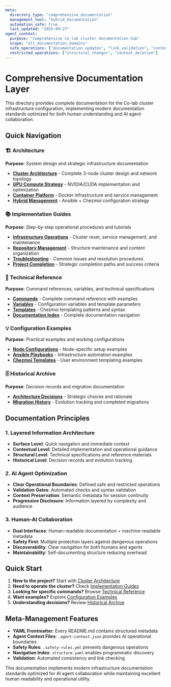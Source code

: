 ```yaml
---
meta:
  directory_type: "comprehensive_documentation"
  management_tool: "hybrid_documentation"
  automation_safe: true
  last_updated: "2025-09-27"
agent_context:
  purpose: "Comprehensive Co-lab cluster documentation hub"
  scope: "all_documentation_domains"
  safe_operations: ["documentation_updates", "link_validation", "content_enhancement"]
  restricted_operations: ["structural_changes", "content_deletion"]
---
```


# Comprehensive Documentation Layer

This directory provides complete documentation for the Co-lab cluster infrastructure configuration, implementing modern documentation standards optimized for both human understanding and AI agent collaboration.

## Quick Navigation

### 🏗️ Architecture
**Purpose**: System design and strategic infrastructure documentation
- **[Cluster Architecture](architecture/)** - Complete 3-node cluster design and network topology
- **[GPU Compute Strategy](architecture/)** - NVIDIA/CUDA implementation and optimization
- **[Container Platform](architecture/)** - Docker infrastructure and service management
- **[Hybrid Management](architecture/)** - Ansible + Chezmoi configuration strategy

### 📚 Implementation Guides
**Purpose**: Step-by-step operational procedures and tutorials
- **[Infrastructure Operations](guides/)** - Cluster reset, service management, and maintenance
- **[Repository Management](guides/)** - Structure maintenance and content organization
- **[Troubleshooting](guides/)** - Common issues and resolution procedures
- **[Project Completion](guides/)** - Strategic completion paths and success criteria

### 📖 Technical Reference
**Purpose**: Command references, variables, and technical specifications
- **[Commands](reference/)** - Complete command reference with examples
- **[Variables](reference/)** - Configuration variables and template parameters
- **[Templates](reference/)** - Chezmoi templating patterns and syntax
- **[Documentation Index](reference/)** - Complete documentation navigation

### 💡 Configuration Examples
**Purpose**: Practical examples and working configurations
- **[Node Configurations](examples/node-configs/)** - Node-specific setup examples
- **[Ansible Playbooks](examples/playbooks/)** - Infrastructure automation examples
- **[Chezmoi Templates](examples/templates/)** - User environment templating examples

### 🗄️ Historical Archive
**Purpose**: Decision records and migration documentation
- **[Architecture Decisions](archive/decisions/)** - Strategic choices and rationale
- **[Migration History](archive/migrations/)** - Evolution tracking and completed migrations

## Documentation Principles

### 1. **Layered Information Architecture**
- **Surface Level**: Quick navigation and immediate context
- **Contextual Level**: Detailed implementation and operational guidance
- **Structural Level**: Technical specifications and reference materials
- **Historical Level**: Decision records and evolution tracking

### 2. **AI Agent Optimization**
- **Clear Operational Boundaries**: Defined safe and restricted operations
- **Validation Gates**: Automated checks and syntax validation
- **Context Preservation**: Semantic metadata for session continuity
- **Progressive Disclosure**: Information layered by complexity and audience

### 3. **Human-AI Collaboration**
- **Dual Interfaces**: Human-readable documentation + machine-readable metadata
- **Safety First**: Multiple protection layers against dangerous operations
- **Discoverability**: Clear navigation for both humans and agents
- **Maintainability**: Self-documenting structure reducing overhead

## Quick Start

1. **New to the project?** Start with [Cluster Architecture](architecture/CLUSTER-ARCHITECTURE.md)
2. **Need to operate the cluster?** Check [Implementation Guides](guides/)
3. **Looking for specific commands?** Browse [Technical Reference](reference/)
4. **Want examples?** Explore [Configuration Examples](examples/)
5. **Understanding decisions?** Review [Historical Archive](archive/decisions/)

## Meta-Management Features

- **YAML Frontmatter**: Every README.md contains structured metadata
- **Agent Context Files**: `.agent-context.json` provides AI operational boundaries
- **Safety Rules**: `.safety-rules.yml` prevents dangerous operations
- **Navigation Index**: `structure.yaml` enables programmatic discovery
- **Validation**: Automated consistency and link checking

This documentation implements modern infrastructure documentation standards optimized for AI agent collaboration while maintaining excellent human readability and operational utility.